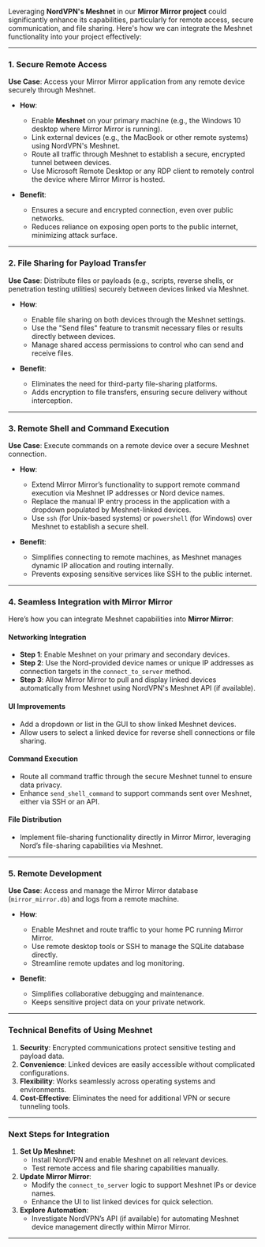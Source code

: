 Leveraging **NordVPN's Meshnet** in our **Mirror Mirror project** could significantly enhance its capabilities, particularly for remote access, secure communication, and file sharing. Here's how we can integrate the Meshnet functionality into your project effectively:

---

### **1. Secure Remote Access**
**Use Case**: Access your Mirror Mirror application from any remote device securely through Meshnet.

- **How**:
  - Enable **Meshnet** on your primary machine (e.g., the Windows 10 desktop where Mirror Mirror is running).
  - Link external devices (e.g., the MacBook or other remote systems) using NordVPN's Meshnet.
  - Route all traffic through Meshnet to establish a secure, encrypted tunnel between devices.
  - Use Microsoft Remote Desktop or any RDP client to remotely control the device where Mirror Mirror is hosted.

- **Benefit**:
  - Ensures a secure and encrypted connection, even over public networks.
  - Reduces reliance on exposing open ports to the public internet, minimizing attack surface.

---

### **2. File Sharing for Payload Transfer**
**Use Case**: Distribute files or payloads (e.g., scripts, reverse shells, or penetration testing utilities) securely between devices linked via Meshnet.

- **How**:
  - Enable file sharing on both devices through the Meshnet settings.
  - Use the "Send files" feature to transmit necessary files or results directly between devices.
  - Manage shared access permissions to control who can send and receive files.

- **Benefit**:
  - Eliminates the need for third-party file-sharing platforms.
  - Adds encryption to file transfers, ensuring secure delivery without interception.

---

### **3. Remote Shell and Command Execution**
**Use Case**: Execute commands on a remote device over a secure Meshnet connection.

- **How**:
  - Extend Mirror Mirror’s functionality to support remote command execution via Meshnet IP addresses or Nord device names.
  - Replace the manual IP entry process in the application with a dropdown populated by Meshnet-linked devices.
  - Use `ssh` (for Unix-based systems) or `powershell` (for Windows) over Meshnet to establish a secure shell.

- **Benefit**:
  - Simplifies connecting to remote machines, as Meshnet manages dynamic IP allocation and routing internally.
  - Prevents exposing sensitive services like SSH to the public internet.

---

### **4. Seamless Integration with Mirror Mirror**
Here’s how you can integrate Meshnet capabilities into **Mirror Mirror**:

#### **Networking Integration**
- **Step 1**: Enable Meshnet on your primary and secondary devices.
- **Step 2**: Use the Nord-provided device names or unique IP addresses as connection targets in the `connect_to_server` method.
- **Step 3**: Allow Mirror Mirror to pull and display linked devices automatically from Meshnet using NordVPN's Meshnet API (if available).

#### **UI Improvements**
- Add a dropdown or list in the GUI to show linked Meshnet devices.
- Allow users to select a linked device for reverse shell connections or file sharing.

#### **Command Execution**
- Route all command traffic through the secure Meshnet tunnel to ensure data privacy.
- Enhance `send_shell_command` to support commands sent over Meshnet, either via SSH or an API.

#### **File Distribution**
- Implement file-sharing functionality directly in Mirror Mirror, leveraging Nord’s file-sharing capabilities via Meshnet.

---

### **5. Remote Development**
**Use Case**: Access and manage the Mirror Mirror database (`mirror_mirror.db`) and logs from a remote machine.

- **How**:
  - Enable Meshnet and route traffic to your home PC running Mirror Mirror.
  - Use remote desktop tools or SSH to manage the SQLite database directly.
  - Streamline remote updates and log monitoring.

- **Benefit**:
  - Simplifies collaborative debugging and maintenance.
  - Keeps sensitive project data on your private network.

---

### **Technical Benefits of Using Meshnet**
1. **Security**: Encrypted communications protect sensitive testing and payload data.
2. **Convenience**: Linked devices are easily accessible without complicated configurations.
3. **Flexibility**: Works seamlessly across operating systems and environments.
4. **Cost-Effective**: Eliminates the need for additional VPN or secure tunneling tools.

---

### **Next Steps for Integration**
1. **Set Up Meshnet**:
   - Install NordVPN and enable Meshnet on all relevant devices.
   - Test remote access and file sharing capabilities manually.
2. **Update Mirror Mirror**:
   - Modify the `connect_to_server` logic to support Meshnet IPs or device names.
   - Enhance the UI to list linked devices for quick selection.
3. **Explore Automation**:
   - Investigate NordVPN’s API (if available) for automating Meshnet device management directly within Mirror Mirror.

---

